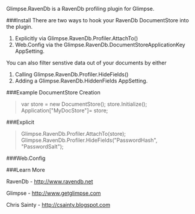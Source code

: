 Glimpse.RavenDb is a RavenDb profiling plugin for Glimpse.

###Install
There are two ways to hook your RavenDb DocumentStore into the plugin.

1. Explicitly via Glimpse.RavenDb.Profiler.AttachTo()
2. Web.Config via the Glimpse.RavenDb.DocumentStoreApplicationKey AppSetting.

You can also filter senstive data out of your documents by either

1. Calling Glimpse.RavenDb.Profiler.HideFields()
2. Adding a Glimpse.RavenDb.HiddenFields AppSetting.


###Example DocumentStore Creation

> var store = new DocumentStore();
> store.Initialize();
> Application["MyDocStore"]= store;

###Explicit

> Glimpse.RavenDb.Profiler.AttachTo(store);
> Glimpse.RavenDb.Profiler.HideFields("PasswordHash", "PasswordSalt");

###Web.Config

> <appSettings>
> 	<add key="Glimpse.RavenDb.DocumentStoreApplicationKey" value="MyDocStore" />	<!-- The key into the Application dictionary that holds your instance -->
> 	<add key="Glimpse.RavenDb.HiddenFields" value="PasswordHash,PasswordSalt" />	<!-- Comma separated -->
> </appSettings>

###Learn More

RavenDb - http://www.ravendb.net

Glimpse - http://www.getglimpse.com

Chris Sainty - http://csainty.blogspot.com

